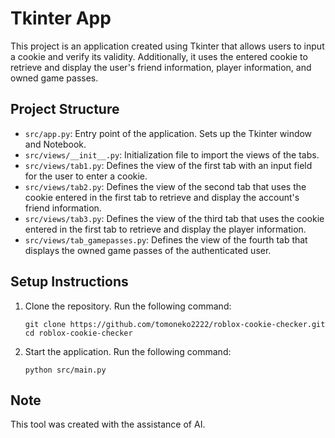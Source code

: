 # Tkinter App

This project is an application created using Tkinter that allows users to input a cookie and verify its validity. Additionally, it uses the entered cookie to retrieve and display the user's friend information, player information, and owned game passes.

## Project Structure

- `src/app.py`: Entry point of the application. Sets up the Tkinter window and Notebook.
- `src/views/__init__.py`: Initialization file to import the views of the tabs.
- `src/views/tab1.py`: Defines the view of the first tab with an input field for the user to enter a cookie.
- `src/views/tab2.py`: Defines the view of the second tab that uses the cookie entered in the first tab to retrieve and display the account's friend information.
- `src/views/tab3.py`: Defines the view of the third tab that uses the cookie entered in the first tab to retrieve and display the player information.
- `src/views/tab_gamepasses.py`: Defines the view of the fourth tab that displays the owned game passes of the authenticated user.

## Setup Instructions

1. Clone the repository. Run the following command:
   ```
   git clone https://github.com/tomoneko2222/roblox-cookie-checker.git
   cd roblox-cookie-checker
   ```
2. Start the application. Run the following command:
   ```
   python src/main.py
   ```

## Note

This tool was created with the assistance of AI.
